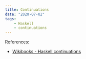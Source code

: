 ```yaml
---
title: Continuations
date: "2020-07-02"
tags:
    - Haskell
    - continuations
---
```


References:
- [Wikibooks - Haskell continuations](https://en.wikibooks.org/wiki/Haskell/Continuation_passing_style)
